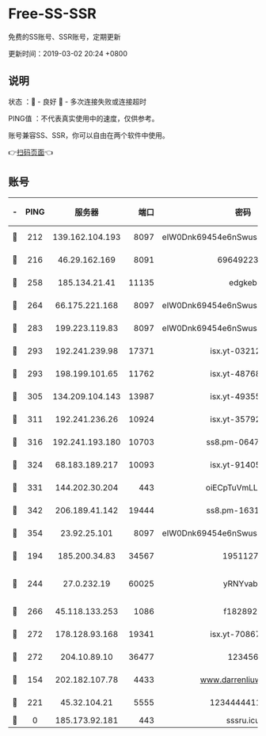 # Free-SS-SSR

免费的SS账号、SSR账号，定期更新

更新时间：2019-03-02 20:24 +0800

## 说明

状态     ：🙂 - 良好 🙁 - 多次连接失败或连接超时

PING值   ：不代表真实使用中的速度，仅供参考。

账号兼容SS、SSR，你可以自由在两个软件中使用。

👉[扫码页面](https://liesauer.github.io/free-ss-ssr.github.io/)👈

## 账号

|-|PING|服务器|端口|密码|加密方式|区域|
|:----:|:----:|:-----:|-----:|:----:|:----:|:----:|
|🙂|212|139.162.104.193|8097|eIW0Dnk69454e6nSwuspv9DmS201tQ0D|aes-256-cfb|JP|
|🙂|216|46.29.162.169|8091|6964922356|aes-256-cfb|RU|
|🙂|258|185.134.21.41|11135|edgkeb|aes-256-cfb|GB|
|🙂|264|66.175.221.168|8097|eIW0Dnk69454e6nSwuspv9DmS201tQ0D|aes-256-cfb|US|
|🙂|283|199.223.119.83|8097|eIW0Dnk69454e6nSwuspv9DmS201tQ0D|aes-256-cfb|US|
|🙂|293|192.241.239.98|17371|isx.yt-03212931|aes-256-cfb|US|
|🙂|293|198.199.101.65|11762|isx.yt-48768869|aes-256-cfb|US|
|🙂|305|134.209.104.143|13987|isx.yt-49355412|aes-256-cfb|SG|
|🙂|311|192.241.236.26|10924|isx.yt-35792736|aes-256-cfb|US|
|🙂|316|192.241.193.180|10703|ss8.pm-06476648|aes-256-cfb|US|
|🙂|324|68.183.189.217|10093|isx.yt-91405923|aes-256-cfb|SG|
|🙂|331|144.202.30.204|443|oiECpTuVmLLxk4Ts|aes-256-cfb|US|
|🙂|342|206.189.41.142|19444|ss8.pm-16317279|aes-256-cfb|SG|
|🙂|354|23.92.25.101|8097|eIW0Dnk69454e6nSwuspv9DmS201tQ0D|aes-256-cfb|US|
|🙂|194|185.200.34.83|34567|19511276|aes-256-cfb|US|
|🙂|244|27.0.232.19|60025|yRNYvabB|xchacha20-ietf-poly1305|HK|
|🙂|266|45.118.133.253|1086|f1828920|aes-256-cfb|SG|
|🙂|272|178.128.93.168|19341|isx.yt-70867662|aes-256-cfb|SG|
|🙂|272|204.10.89.10|36477|123456|aes-256-cfb|US|
|🙁|154|202.182.107.78|4433|www.darrenliuwei.com|aes-256-cfb|JP|
|🙁|221|45.32.104.21|5555|1234444411111|aes-256-cfb|SG|
|🙁|0|185.173.92.181|443|sssru.icu|rc4-md5|RU|
